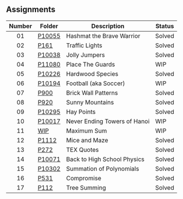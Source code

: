 ## Assignments

| Number | Folder | Description | Status |
| :----: | ------ | ----------- | ------ |
| 01 | [P10055](./P10055) | Hashmat the Brave Warrior | Solved |
| 02 | [P161](./P161) | Traffic Lights | Solved |
| 03 | [P10038](./P10038) | Jolly Jumpers | Solved |
| 04 | [P11080](./P11080) | Place The Guards | WIP |
| 05 | [P10226](./P10226) | Hardwood Species | Solved |
| 06 | [P10194](./P10194) | Football (aka Soccer) | WIP |
| 07 | [P900](./P900) | Brick Wall Patterns | Solved |
| 08 | [P920](./P920) | Sunny Mountains | Solved |
| 09 | [P10295](./P10295) | Hay Points | Solved |
| 10 | [P10017](./P10017) | Never Ending Towers of Hanoi | WIP |
| 11 | [WIP](./) | Maximum Sum | WIP |
| 12 | [P1112](./P1112) | Mice and Maze | Solved |
| 13 | [P272](./P272) | TEX Quotes | Solved |
| 14 | [P10071](./P10071) | Back to High School Physics | Solved |
| 15 | [P10302](./P10302) | Summation of Polynomials | Solved |
| 16 | [P531](./P531) | Compromise | Solved |
| 17 | [P112](./P112) | Tree Summing | Solved |
